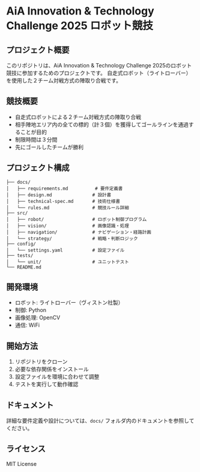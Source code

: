 # AiA Innovation & Technology Challenge 2025 ロボット競技

## プロジェクト概要

このリポジトリは、AiA Innovation & Technology Challenge 2025のロボット競技に参加するためのプロジェクトです。
自走式ロボット（ライトローバー）を使用した２チーム対戦方式の陣取り合戦です。

## 競技概要

- 自走式ロボットによる２チーム対戦方式の陣取り合戦
- 相手陣地エリア内の全ての標的（計３個）を獲得してゴールラインを通過することが目的
- 制限時間は３分間
- 先にゴールしたチームが勝利

## プロジェクト構成

```
├── docs/
│   ├── requirements.md          # 要件定義書
│   ├── design.md               # 設計書
│   ├── technical-spec.md       # 技術仕様書
│   └── rules.md                # 競技ルール詳細
├── src/
│   ├── robot/                  # ロボット制御プログラム
│   ├── vision/                 # 画像認識・処理
│   ├── navigation/             # ナビゲーション・経路計画
│   └── strategy/               # 戦略・判断ロジック
├── config/
│   └── settings.yaml           # 設定ファイル
├── tests/
│   └── unit/                   # ユニットテスト
└── README.md
```

## 開発環境

- ロボット: ライトローバー（ヴィストン社製）
- 制御: Python
- 画像処理: OpenCV
- 通信: WiFi

## 開始方法

1. リポジトリをクローン
2. 必要な依存関係をインストール
3. 設定ファイルを環境に合わせて調整
4. テストを実行して動作確認

## ドキュメント

詳細な要件定義や設計については、`docs/` フォルダ内のドキュメントを参照してください。

## ライセンス

MIT License
